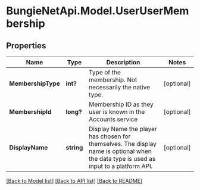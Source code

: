 # BungieNetApi.Model.UserUserMembership
## Properties

Name | Type | Description | Notes
------------ | ------------- | ------------- | -------------
**MembershipType** | **int?** | Type of the membership. Not necessarily the native type. | [optional] 
**MembershipId** | **long?** | Membership ID as they user is known in the Accounts service | [optional] 
**DisplayName** | **string** | Display Name the player has chosen for themselves. The display name is optional when the data type is used as input to a platform API. | [optional] 

[[Back to Model list]](../README.md#documentation-for-models) [[Back to API list]](../README.md#documentation-for-api-endpoints) [[Back to README]](../README.md)

